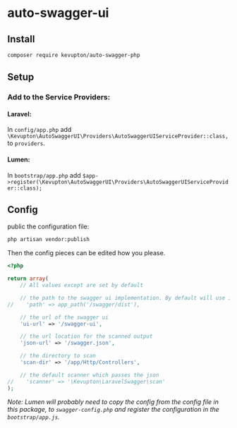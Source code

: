 # auto-swagger-ui

## Install
```bash
composer require kevupton/auto-swagger-php
```

## Setup

### Add to the Service Providers:
#### Laravel:
In `config/app.php` add `\Kevupton\AutoSwaggerUI\Providers\AutoSwaggerUIServiceProvider::class,` to `providers`.

#### Lumen:
In `bootstrap/app.php` add `$app->register(\Kevupton\AutoSwaggerUI\Providers\AutoSwaggerUIServiceProvider::class);`


## Config

public the configuration file:

```bash
php artisan vendor:publish
```
Then the config pieces can be edited how you please.
```php
<?php

return array(
    // All values except are set by default

    // the path to the swagger ui implementation. By default will use its own swagger ui
//    'path' => app_path('/swagger/dist'),

    // the url of the swagger ui
    'ui-url' => '/swagger-ui',

    // the url location for the scanned output
    'json-url' => '/swagger.json',

    // the directory to scan
    'scan-dir' => '/app/Http/Controllers',

    // the default scanner which passes the json
//    'scanner' => '\Kevupton\LaravelSwagger\scan'
);
```

*Note: Lumen will probably need to copy the config from the config file in this package, to `swagger-config.php` and 
register the configuration in the `bootstrap/app.js`.*